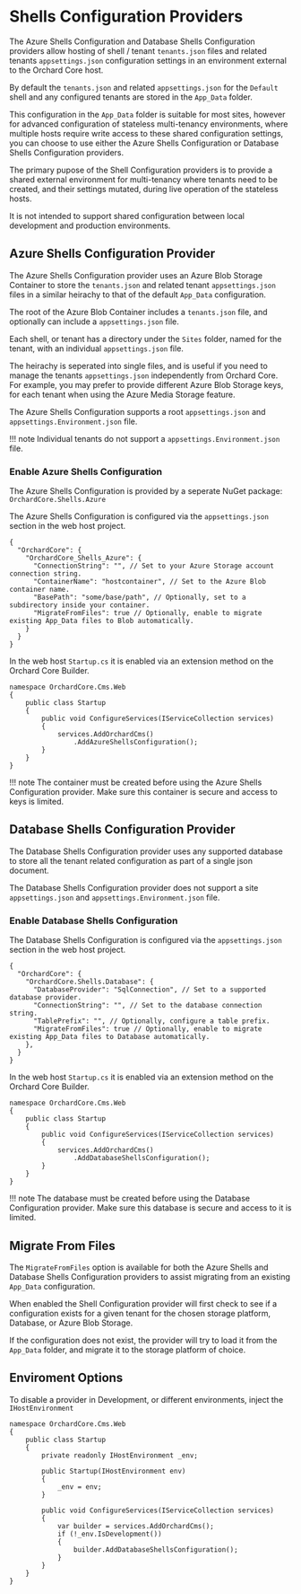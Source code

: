 # Shells Configuration Providers

The Azure Shells Configuration and Database Shells Configuration providers allow hosting of shell / tenant 
`tenants.json` files and related tenants `appsettings.json` configuration settings in an environment external to the Orchard Core host.

By default the `tenants.json` and related `appsettings.json` for the `Default` shell and any configured tenants
are stored in the `App_Data` folder.

This configuration in the `App_Data` folder is suitable for most sites, however for advanced configuration
of stateless multi-tenancy environments, where multiple hosts require write access to these shared configuration settings,
you can choose to use either the Azure Shells Configuration or Database Shells Configuration providers.

The primary pupose of the Shell Configuration providers is to provide a shared external environment for multi-tenancy
where tenants need to be created, and their settings mutated, during live operation of the stateless hosts.

It is not intended to support shared configuration between local development and production environments.

## Azure Shells Configuration Provider

The Azure Shells Configuration provider uses an Azure Blob Storage Container to store the `tenants.json` and related tenant `appsettings.json` 
files in a similar heirachy to that of the default `App_Data` configuration.

The root of the Azure Blob Container includes a `tenants.json` file, and optionally can include a `appsettings.json` file.

Each shell, or tenant has a directory under the `Sites` folder, named for the tenant, with an individual `appsettings.json` file.

The heirachy is seperated into single files, and is useful if you need to manage the tenants `appsettings.json` independently from Orchard Core.
For example, you may prefer to provide different Azure Blob Storage keys, for each tenant when using the Azure Media Storage feature.

The Azure Shells Configuration supports a root `appsettings.json` and `appsettings.Environment.json` file.

!!! note
    Individual tenants do not support a `appsettings.Environment.json` file.

### Enable Azure Shells Configuration

The Azure Shells Configuration is provided by a seperate NuGet package: `OrchardCore.Shells.Azure`

The Azure Shells Configuration is configured via the `appsettings.json` section in the web host project.

```
{
  "OrchardCore": {
    "OrchardCore_Shells_Azure": {
      "ConnectionString": "", // Set to your Azure Storage account connection string.
      "ContainerName": "hostcontainer", // Set to the Azure Blob container name.
      "BasePath": "some/base/path", // Optionally, set to a subdirectory inside your container.
      "MigrateFromFiles": true // Optionally, enable to migrate existing App_Data files to Blob automatically.
    }
  }
}
```

In the web host `Startup.cs` it is enabled via an extension method on the Orchard Core Builder.

```
namespace OrchardCore.Cms.Web
{
    public class Startup
    {
        public void ConfigureServices(IServiceCollection services)
        {
            services.AddOrchardCms()
                .AddAzureShellsConfiguration();
        }
    }
}
```

!!! note
    The container must be created before using the Azure Shells Configuration provider.
    Make sure this container is secure and access to keys is limited.

## Database Shells Configuration Provider

The Database Shells Configuration provider uses any supported database to store all the tenant related configuration
as part of a single json document.

The Database Shells Configuration provider does not support a site `appsettings.json` and `appsettings.Environment.json` file.

### Enable Database Shells Configuration

The Database Shells Configuration is configured via the `appsettings.json` section in the web host project.

```
{
  "OrchardCore": {
    "OrchardCore.Shells.Database": {
      "DatabaseProvider": "SqlConnection", // Set to a supported database provider.
      "ConnectionString": "", // Set to the database connection string.
      "TablePrefix": "", // Optionally, configure a table prefix.
      "MigrateFromFiles": true // Optionally, enable to migrate existing App_Data files to Database automatically.
    },
  }
}
```

In the web host `Startup.cs` it is enabled via an extension method on the Orchard Core Builder.

```
namespace OrchardCore.Cms.Web
{
    public class Startup
    {
        public void ConfigureServices(IServiceCollection services)
        {
            services.AddOrchardCms()
                .AddDatabaseShellsConfiguration();
        }
    }
}
```

!!! note
    The database must be created before using the Database Configuration provider.
    Make sure this database is secure and access to it is limited.

## Migrate From Files

The `MigrateFromFiles` option is available for both the Azure Shells and Database Shells Configuration providers
to assist migrating from an existing `App_Data` configuration.

When enabled the Shell Configuration provider will first check to see if a configuration exists for a given tenant
for the chosen storage platform, Database, or Azure Blob Storage.

If the configuration does not exist, the provider will try to load it from the `App_Data` folder, 
and migrate it to the storage platform of choice.

## Enviroment Options

To disable a provider in Development, or different environments, inject the `IHostEnvironment` 

```
namespace OrchardCore.Cms.Web
{
    public class Startup
    {
        private readonly IHostEnvironment _env;

        public Startup(IHostEnvironment env)
        {
            _env = env;
        }

        public void ConfigureServices(IServiceCollection services)
        {
            var builder = services.AddOrchardCms();
            if (!_env.IsDevelopment())
            {
                builder.AddDatabaseShellsConfiguration();
            }
        }
    }
}
```